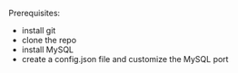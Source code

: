 Prerequisites:

* install git
* clone the repo
* install MySQL
* create a config.json file and customize the MySQL port